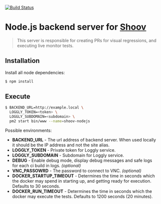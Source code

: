[![Build Status](https://travis-ci.org/shoov/shoov.svg?branch=master)](https://travis-ci.org/shoov/shoov)

# Node.js backend server for [Shoov](https://github.com/shoov/shoov)

> This server is responsible for creating PRs for visual regressions, and executing live monitor tests.

## Installation

Install all node dependencies:

```bash
$ npm install
```

## Execute

```bash
$ BACKEND_URL=http://example.local \
  LOGGLY_TOKEN=<token> \
  LOGGLY_SUBDOMAIN=<subdomain> \
  pm2 start bin/www --name=shoov-nodejs
```

Possible environments:

* __BACKEND_URL__ - The url address of backend server. When used locally it should be the IP address and not the site alias.
* __LOGGLY_TOKEN__ - Private token for Loggly service. 
* __LOGGLY_SUBDOMAIN__ - Subdomain for Loggly service. 
* __DEBUG__ - Enable debug mode, display debug messages and safe logs for each ci build in logs. _(optional)_
* __VNC_PASSOWRD__ - The password to connect to VNC. _(optional)_
* __DOCKER_STARTUP_TIMEOUT__ - Determines the time in seconds which the docker may spend in starting up, and getting ready for execution. Defaults to 30 seconds.
* __DOCKER_RUN_TIMEOUT__ - Determines the time in seconds which the docker may execute the tests. Defaults to 1200 seconds (20 minutes).
